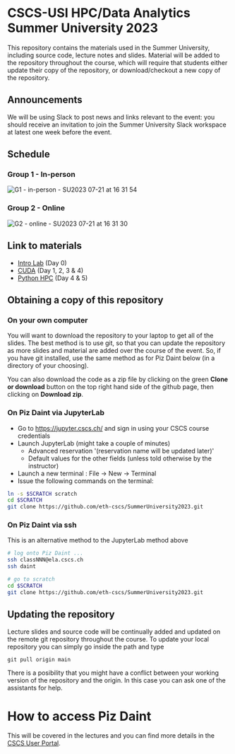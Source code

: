 
# CSCS-USI HPC/Data Analytics Summer University 2023

This repository contains the materials used in the Summer University, including source code, lecture notes and slides.
Material will be added to the repository throughout the course, which will require that students either update their copy of the repository, or download/checkout a new copy of the repository.

## Announcements

We will be using Slack to post news and links relevant to the event: you should receive an invitation to join the Summer University Slack workspace at latest one week before the event.

## Schedule

### Group 1 - In-person
![G1 - in-person - SU2023 07-21 at 16 31 54](https://github.com/eth-cscs/SummerUniversity2023/assets/4578156/5b3c257f-1c02-488a-a802-ac52cfd6b5a5)

### Group 2 - Online
![G2 - online - SU2023 07-21 at 16 31 30](https://github.com/eth-cscs/SummerUniversity2023/assets/4578156/89e2b1a3-2f25-46a1-beaf-1c3ef5df2664)

## Link to materials

- [Intro Lab](./intro-lab) (Day 0)
- [CUDA](./cuda) (Day 1, 2, 3 & 4)
- [Python HPC](./python-hpc) (Day 4 & 5)

## Obtaining a copy of this repository

### On your own computer

You will want to download the repository to your laptop to get all of the slides.
The best method is to use git, so that you can update the repository as more slides and material are added over the course of the event.
So, if you have git installed, use the same method as for Piz Daint below (in a directory of your choosing).

You can also download the code as a zip file by clicking on the green __Clone or download__ button on the top right hand side of the github page, then clicking on __Download zip__.

### On Piz Daint via JupyterLab

- Go to https://jupyter.cscs.ch/ and sign in using your CSCS course credentials 
- Launch JupyterLab (might take a couple of minutes)
  - Advanced reservation '(reservation name will be updated later)' 
  - Default values for the other fields (unless told otherwise by the instructor)
- Launch a new terminal : File -> New -> Terminal
- Issue the following commands on the terminal:
```bash
ln -s $SCRATCH scratch
cd $SCRATCH
git clone https://github.com/eth-cscs/SummerUniversity2023.git
```

### On Piz Daint via ssh

This is an alternative method to the JupyterLab method above

```bash
# log onto Piz Daint ...
ssh classNNN@ela.cscs.ch
ssh daint

# go to scratch
cd $SCRATCH
git clone https://github.com/eth-cscs/SummerUniversity2023.git
```

## Updating the repository

Lecture slides and source code will be continually added and updated on the remote git repository throughout the course.
To update your local repository you can simply go inside the path and type

```
git pull origin main
```

There is a posibility that you might have a conflict between your working version of the repository and the origin.
In this case you can ask one of the assistants for help.

# How to access Piz Daint

This will be covered in the lectures and you can find more details in the [CSCS User Portal](https://user.cscs.ch/access/running/piz_daint/).
